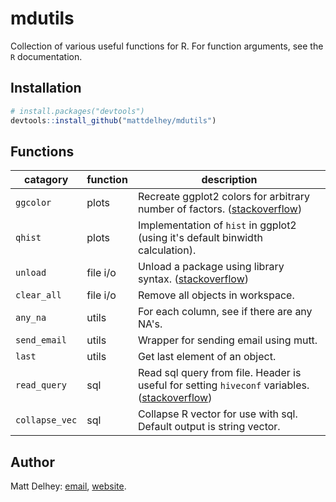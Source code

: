 mdutils
=======

Collection of various useful functions for R. For function arguments, see the `R` documentation.

Installation
-----------
```R
# install.packages("devtools")
devtools::install_github("mattdelhey/mdutils")
```

Functions
-----------

| catagory       | function     |  description  |
| --------       | --------     | ------------- |
| `ggcolor `     | plots        | Recreate ggplot2 colors for arbitrary number of factors.  ([stackoverflow](http://stackoverflow.com/questions/8197559/emulate-ggplot2-default-color-palette)) |
| `qhist`        | plots        | Implementation of `hist` in ggplot2 (using it's default binwidth calculation). |
| `unload`       | file i/o     | Unload a package using library syntax. ([stackoverflow](http://stackoverflow.com/questions/6979917/how-to-unload-a-package-without-restarting-r)) |
| `clear_all`    | file i/o     | Remove all objects in workspace. |
| `any_na`       | utils        | For each column, see if there are any NA's. |
| `send_email`   | utils        | Wrapper for sending email using mutt. |
| `last`         | utils        | Get last element of an object.  |
| `read_query`   | sql          | Read sql query from file. Header is useful for setting `hiveconf` variables. ([stackoverflow](http://stackoverflow.com/questions/3580532/r-read-contents-of-text-file-as-a-query)) |
| `collapse_vec` | sql          | Collapse R vector for use with sql. Default output is string vector. |

Author
--------
Matt Delhey: [email](mailto:matt.delhey@rice.edu), [website](http://mattdelhey.com).
